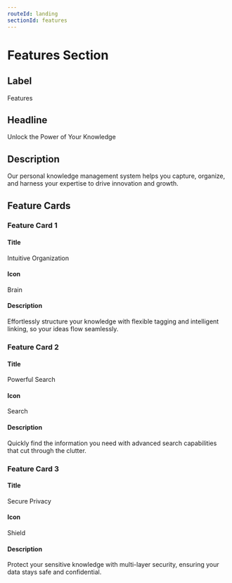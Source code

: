 ```yaml
---
routeId: landing
sectionId: features
---
```


# Features Section

## Label

Features

## Headline

Unlock the Power of Your Knowledge

## Description

Our personal knowledge management system helps you capture, organize, and harness your expertise to drive innovation and growth.

## Feature Cards

### Feature Card 1

#### Title

Intuitive Organization

#### Icon

Brain

#### Description

Effortlessly structure your knowledge with flexible tagging and intelligent linking, so your ideas flow seamlessly.

### Feature Card 2

#### Title

Powerful Search

#### Icon

Search

#### Description

Quickly find the information you need with advanced search capabilities that cut through the clutter.

### Feature Card 3

#### Title

Secure Privacy

#### Icon

Shield

#### Description

Protect your sensitive knowledge with multi-layer security, ensuring your data stays safe and confidential.
